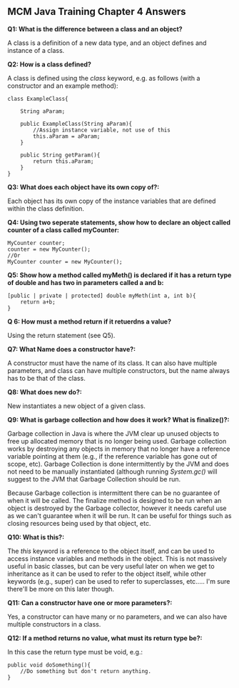 ## MCM Java Training Chapter 4 Answers

**Q1: What is the difference between a class and an object?**

A class is a definition of a new data type, and an object defines and instance of a class.

**Q2: How is a class defined?**

A class is defined using the *class* keyword, e.g. as follows (with a constructor and an example method):

	class ExampleClass{
		
		String aParam;
	
		public ExampleClass(String aParam){
			//Assign instance variable, not use of this
			this.aParam = aParam;
		}
		
		public String getParam(){
			return this.aParam;
		}	
	}
	
**Q3: What does each object have its own copy of?:**

Each object has its own copy of the instance variables that are defined within the class definition.

**Q4: Using two seperate statements, show how to declare an object called counter of a class called myCounter:**

	MyCounter counter;
	counter = new MyCounter();
	//Or
	MyCounter counter = new MyCounter();
	
**Q5: Show how a method called myMeth() is declared if it has a return type of double and has two in parameters called a and b:**

	[public | private | protected] double myMeth(int a, int b){
		return a+b;
	}
	
**Q 6: How must a method return if it retuerdns a value?**

Using the return statement (see Q5).

**Q7: What Name does a constructor have?:**

A constructor must have the name of its class. It can also have multiple parameters, and class can have multiple constructors, but the name always has to be that of the class.

**Q8: What does new do?:**

New instantiates a new object of a given class.

**Q9: What is garbage collection and how does it work? What is finalize()?:**

Garbage collection in Java is where the JVM clear up unused objects to free up allocated memory that is no longer being used. Garbage collection works by destroying any objects in memory that no longer have a reference variable pointing at them (e.g., if the reference variable has gone out of scope, etc). Garbage Collection is done intermittently by the JVM and does not need to be manually instantiated (although running *System.gc()* will suggest to the JVM that Garbage Collection should be run.

Because Garbage collection is intermittent there can be no guarantee of when it will be called. The finalize method is designed to be run when an object is destroyed by the Garbage collector, however it needs careful use as we can't guarantee when it will be run. It can be useful for things such as closing resources being used by that object, etc.

**Q10: What is this?:**

The *this* keyword is a reference to the object itself, and can be used to access instance variables and methods in the object. This is not massively useful in basic classes, but can be very useful later on when we get to inheritance as it can be used to refer to the object itself, while other keywords (e.g., super) can be used to refer to superclasses, etc..... I'm sure there'll be more on this later though.

**Q11: Can a constructor have one or more parameters?:**

Yes, a constructor can have many or no parameters, and we can also have multiple constructors in a class.

**Q12: If a method returns no value, what must its return type be?:**

In this case the return type must be void, e.g.:

	public void doSomething(){
		//Do something but don't return anything.
	}


